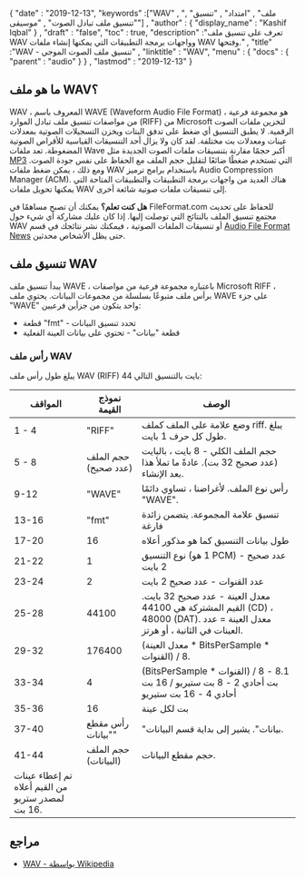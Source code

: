 {
  "date" : "2019-12-13",
  "keywords" :["WAV" , "ملف" , "امتداد" , "تنسيق" , "تنسيق ملف تبادل الصوت" , "موسيقى"] ,
  "author" : {
    "display_name" : "Kashif Iqbal"
} ,
  "draft" : "false",
  "toc" : true,
  "description" :"تعرف على تنسيق ملف WAV وواجهات برمجة التطبيقات التي يمكنها إنشاء ملفات WAV وفتحها." ,
  "title" :"WAV - تنسيق ملف الصوت الموجي" ,
  "linktitle" : "WAV",
  "menu" : {
    "docs" : {
      "parent" : "audio"
}
} ,
  "lastmod" : "2019-12-13"
}

## ما هو ملف WAV؟

WAV ، المعروف باسم WAVE (Waveform Audio File Format) ، هو مجموعة فرعية من مواصفات تنسيق ملف تبادل الموارد (RIFF) من Microsoft لتخزين ملفات الصوت الرقمية. لا يطبق التنسيق أي ضغط على تدفق البتات ويخزن التسجيلات الصوتية بمعدلات عينات ومعدلات بت مختلفة. لقد كان ولا يزال أحد التنسيقات القياسية للأقراص الصوتية المضغوطة. تعد ملفات Wave أكبر حجمًا مقارنة بتنسيقات ملفات الصوت الجديدة مثل [MP3](/ar/audio/mp3/) التي تستخدم ضغطًا ضائعًا لتقليل حجم الملف مع الحفاظ على نفس جودة الصوت. ومع ذلك ، يمكن ضغط ملفات WAV باستخدام برامج ترميز Audio Compression Manager (ACM). هناك العديد من واجهات برمجة التطبيقات والتطبيقات المتاحة التي يمكنها تحويل ملفات WAV إلى تنسيقات ملفات صوتية شائعة أخرى.

**هل كنت تعلم؟**
يمكنك أن تصبح مساهمًا في FileFormat.com للحفاظ على تحديث مجتمع تنسيق الملف بالنتائج التي توصلت إليها. إذا كان عليك مشاركة أي شيء حول WAV أو تنسيقات الملفات الصوتية ، فيمكنك نشر نتائجك في قسم [Audio File Format News](https://news.fileformat.com/t/audio) حتى يظل الأشخاص محدثين.

## تنسيق ملف WAV ##

يبدأ تنسيق ملف WAVE ، باعتباره مجموعة فرعية من مواصفات Microsoft RIFF ، برأس ملف متبوعًا بسلسلة من مجموعات البيانات. يحتوي ملف WAVE على جزء "WAVE" واحد يتكون من جزأين فرعيين:

* قطعة "fmt" - تحدد تنسيق البيانات
* قطعة "بيانات" - تحتوي على بيانات العينة الفعلية

### رأس ملف WAV ###

يبلغ طول رأس ملف WAV (RIFF) 44 بايت بالتنسيق التالي:


| المواقف | نموذج القيمة | الوصف
---|---|---|
| 1 - 4 | "RIFF" | وضع علامة على الملف كملف riff. يبلغ طول كل حرف 1 بايت.
| 5 - 8 | حجم الملف (عدد صحيح) | حجم الملف الكلي - 8 بايت ، بالبايت (عدد صحيح 32 بت). عادةً ما تملأ هذا بعد الإنشاء.
| 9-12 | "WAVE" | رأس نوع الملف. لأغراضنا ، تساوي دائمًا "WAVE".
| 13-16 | "fmt" | تنسيق علامة المجموعة. يتضمن زائدة فارغة
| 17-20 | 16 | طول بيانات التنسيق كما هو مذكور أعلاه
| 21-22 | 1 | نوع التنسيق (1 هو PCM) - عدد صحيح 2 بايت
| 23-24 | 2 | عدد القنوات - عدد صحيح 2 بايت
| 25-28 | 44100 | معدل العينة - عدد صحيح 32 بايت. القيم المشتركة هي 44100 (CD) ، 48000 (DAT). معدل العينة = عدد العينات في الثانية ، أو هرتز.
| 29-32 | 176400 | (معدل العينة * BitsPerSample * القنوات) / 8.
| 33-34 | 4 | (BitsPerSample * القنوات) / 8.1 - 8 بت أحادي 2 - 8 بت ستيريو / 16 بت أحادي 4 - 16 بت ستيريو
| 35-36 | 16 | بت لكل عينة
| 37-40 | رأس مقطع "بيانات" | "بيانات". يشير إلى بداية قسم البيانات.
| 41-44 | حجم الملف (البيانات) | حجم مقطع البيانات.
| تم إعطاء عينات من القيم أعلاه لمصدر ستريو 16 بت.

## مراجع ##

* [WAV - بواسطة Wikipedia](https://en.wikipedia.org/wiki/WAV)

